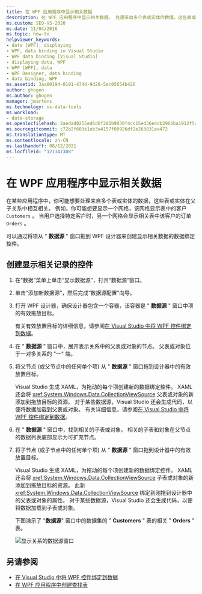 ```yaml
---
title: 在 WPF 应用程序中显示相关数据
description: 在 WPF 应用程序中显示相关数据。 处理来自多个表或实体的数据，这些表或实体在父子关系中相互相关。
ms.custom: SEO-VS-2020
ms.date: 11/04/2016
ms.topic: how-to
helpviewer_keywords:
- data [WPF], displaying
- WPF, data binding in Visual Studio
- WPF data binding [Visual Studio]
- displaying data, WPF
- WPF [WPF], data
- WPF Designer, data binding
- data binding, WPF
ms.assetid: 3aa80194-0191-474d-9d28-5ec05654b426
author: ghogen
ms.author: ghogen
manager: jmartens
ms.technology: vs-data-tools
ms.workload:
- data-storage
ms.openlocfilehash: 2aedad0255ed6d6f281b9030f4cc15ed36e4db296bba1912f5ac203811c0a2bd
ms.sourcegitcommit: c72b2f603e1eb3a4157f00926df2e263831ea472
ms.translationtype: MT
ms.contentlocale: zh-CN
ms.lasthandoff: 08/12/2021
ms.locfileid: "121347308"
---
```

# <a name="display-related-data-in-wpf-applications"></a>在 WPF 应用程序中显示相关数据

在某些应用程序中，你可能想要处理来自多个表或实体的数据，这些表或实体在父子关系中相互相关。 例如，你可能想要显示一个网格，该网格显示表中的客户 `Customers` 。 当用户选择特定客户时，另一个网格会显示相关表中该客户的订单 `Orders` 。

可以通过将项从 " **数据源** " 窗口拖到 WPF 设计器来创建显示相关数据的数据绑定控件。

## <a name="to-create-controls-that-display-related-records"></a>创建显示相关记录的控件

1. 在“数据”菜单上单击“显示数据源”，打开“数据源”窗口。

2. 单击“添加新数据源”，然后完成“数据源配置”向导。

3. 打开 WPF 设计器，确保设计器包含一个容器，该容器是 " **数据源** " 窗口中项的有效拖放目标。

     有关有效放置目标的详细信息，请参阅[在 Visual Studio 中将 WPF 控件绑定到数据](../data-tools/bind-wpf-controls-to-data-in-visual-studio.md)。

4. 在 " **数据源** " 窗口中，展开表示关系中的父表或对象的节点。 父表或对象位于一对多关系的 "一" 端。

5. 将父节点 (或父节点中的任何单个项) 从 " **数据源** " 窗口拖到设计器中的有效放置目标。

     Visual Studio 生成 XAML，为拖动的每个项创建新的数据绑定控件。 XAML 还会将 <xref:System.Windows.Data.CollectionViewSource> 父表或对象的新添加到拖放目标的资源。 对于某些数据源，Visual Studio 还会生成代码，以便将数据加载到父表或对象。 有关详细信息，请参阅[在 Visual Studio 中将 WPF 控件绑定到数据](../data-tools/bind-wpf-controls-to-data-in-visual-studio.md)。

6. 在 " **数据源** " 窗口中，找到相关的子表或对象。 相关的子表和对象在父节点的数据列表底部显示为可扩充节点。

7. 将子节点 (或子节点中的任何单个项) 从 " **数据源** " 窗口拖到设计器中的有效放置目标。

     Visual Studio 生成 XAML，为拖动的每个项创建新的数据绑定控件。 XAML 还会将 <xref:System.Windows.Data.CollectionViewSource> 子表或对象的新添加到拖放目标的资源。 此新 <xref:System.Windows.Data.CollectionViewSource> 绑定到刚拖到设计器中的父表或对象的属性。 对于某些数据源，Visual Studio 还会生成代码，以便将数据加载到子表或对象。

     下图演示了 "**数据源**" 窗口中的数据集的 " **Customers** " 表的相关 " **Orders** " 表。

     ![显示关系的数据源窗口](../data-tools/media/datasources2.gif)

## <a name="see-also"></a>另请参阅

- [在 Visual Studio 中将 WPF 控件绑定到数据](../data-tools/bind-wpf-controls-to-data-in-visual-studio.md)
- [在 WPF 应用程序中创建查找表](../data-tools/create-lookup-tables-in-wpf-applications.md)
